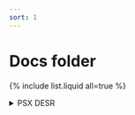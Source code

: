 ```yaml
---
sort: 1
---
```


# Docs folder

{% include list.liquid all=true %}

<details class="details-reset details-overlay details-overlay-dark color-fg-accent mb-1 link-mktg arrow-target-mktg link-emphasis-mktg text-semibold f3-mktg">
  <summary aria-haspopup="dialog">PSX DESR</summary>
  <details-dialog class="Box Box--overlay d-flex flex-column anim-fade-in fast">
    <div class="overflow-auto">
      <div class="Box-body overflow-auto">
        <p>
          <img src="https://upload.wikimedia.org/wikipedia/commons/thumb/f/fa/Console_psx.jpg/450px-Console_psx.jpg" alt="Italian Trulli">
        </p>
      </div>
    </div>
  </details-dialog>
</details>

<!-- Temporary overrides (don't use in production) -->
<style> .frame-example { min-height: 500px; } </style>
<link href="https://web.archive.org/web/20221221221316/https://unpkg.com/@github/details-dialog-element/dist/index.css" rel="stylesheet" />

